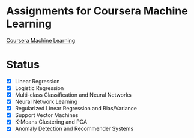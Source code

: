 # Assignments for Coursera Machine Learning
[Coursera Machine Learning](https://www.coursera.org/learn/machine-learning/home/assignments)

# Status
+ [X] Linear Regression
+ [X] Logistic Regression
+ [X] Multi-class Classification and Neural Networks
+ [X] Neural Network Learning
+ [X] Regularized Linear Regression and Bias/Variance
+ [X] Support Vector Machines
+ [X] K-Means Clustering and PCA
+ [X] Anomaly Detection and Recommender Systems
